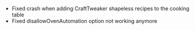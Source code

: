 - Fixed crash when adding CraftTweaker shapeless recipes to the cooking table
- Fixed disallowOvenAutomation option not working anymore